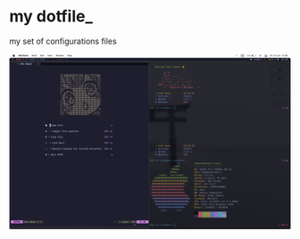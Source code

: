 # my dotfile_
my set of configurations files

![App Screenshot](https://github.com/Albretus2/dotfile_/blob/main/Screen%20Shot%202024-06-14%20at%2013.39.41.png)
